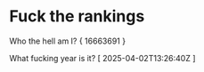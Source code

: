 # Fuck the rankings

Who the hell am I?
{ 16663691 }

What fucking year is it?
[ 2025-04-02T13:26:40Z ]
